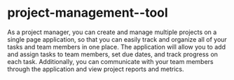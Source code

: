 # project-management--tool
As a project manager, you can create and manage multiple projects on a single page application, so that you can easily track and organize all of your tasks and team members in one place. The application will allow you to add and assign tasks to team members, set due dates, and track progress on each task. Additionally, you can communicate with your team members through the application and view project reports and metrics.

